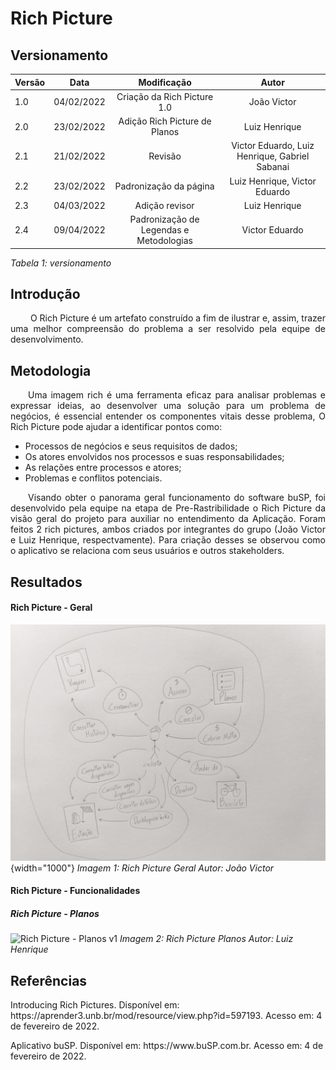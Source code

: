 # Rich Picture
## Versionamento

| Versão | Data | Modificação | Autor |
|-|-|:-:|:-:|
| 1.0 | 04/02/2022 | Criação da Rich Picture 1.0 | João Victor |
| 2.0 | 23/02/2022 | Adição Rich Picture de Planos | Luiz Henrique  |
| 2.1 | 21/02/2022 | Revisão | Victor Eduardo, Luiz Henrique, Gabriel Sabanai |
| 2.2 | 23/02/2022 | Padronização da página | Luiz Henrique, Victor Eduardo |
| 2.3 | 04/03/2022 | Adição revisor | Luiz Henrique |
| 2.4 | 09/04/2022 | Padronização de Legendas e Metodologias | Victor Eduardo |

*Tabela 1: versionamento*

## Introdução

<p align="justify">&emsp;&emsp; O Rich Picture é um artefato construído a fim de ilustrar e, assim, trazer uma melhor compreensão do problema a ser resolvido pela equipe de desenvolvimento.</p>

## Metodologia

<p align="justify">&emsp;&emsp;Uma imagem rich é uma ferramenta eficaz para analisar problemas e expressar ideias, ao desenvolver uma solução para um problema de negócios, é essencial entender os componentes vitais desse problema, O Rich Picture pode ajudar a identificar pontos como:</p>

- Processos de negócios e seus requisitos de dados;
- Os atores envolvidos nos processos e suas responsabilidades;
- As relações entre processos e atores;
- Problemas e conflitos potenciais.

<p align="justify">&emsp;&emsp;Visando obter o panorama geral funcionamento do software buSP, foi desenvolvido pela equipe na etapa de Pre-Rastribilidade o Rich Picture da visão geral do projeto para auxiliar no entendimento da Aplicação. Foram feitos 2 rich pictures, ambos criados por integrantes do grupo (João Victor e Luiz Henrique, respectvamente). Para criação desses se observou como o aplicativo se relaciona com seus usuários e outros stakeholders.</p>

## Resultados
#### Rich Picture - Geral
![Rich Picture v1](../assets/pre-rastreabilidade/richPictureV1.jpg){width="1000"}
*Imagem 1: Rich Picture Geral*
*Autor: João Victor* 

#### Rich Picture - Funcionalidades
##### Rich Picture - Planos
![Rich Picture - Planos v1](../assets/pre-rastreabilidade/richPicturePlanosV1.png)
*Imagem 2: Rich Picture Planos*
*Autor: Luiz Henrique*

## Referências 

<p>Introducing Rich Pictures. Disponível em: https://aprender3.unb.br/mod/resource/view.php?id=597193. Acesso em: 4 de fevereiro de 2022.</p>
<p>Aplicativo buSP. Disponível em: https://www.buSP.com.br. Acesso em: 4 de fevereiro de 2022.</p>